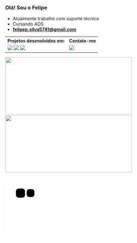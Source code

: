### Olá! Sou o Felipe
- Atualmente trabalho com suporte técnico
- Cursando ADS  
- <b>felipep.silva5741@gmail.com</b>

</div>
<table width="50px">
<tr><th>Projetos desenolvidos em:</th> <th>Contate-me</th></tr>
<tr>
<td>
<img width="30px" src="https://user-images.githubusercontent.com/93503496/179109018-cc9a7ed6-31e8-4b48-a6b6-424ae0d71cff.png"></img>
<img width="30px" src="https://user-images.githubusercontent.com/93503496/179109369-f65b72e9-b819-426b-a942-a075cc80d88c.png"></img>
<img width="30px" src="https://user-images.githubusercontent.com/93503496/179109578-584bba0e-dc9b-457b-a85e-9f71061eeb0f.png"></img>
</td>
<td><a href="https://www.linkedin.com/in/felipe-pereira-20b70a205/">
<img src="https://img.shields.io/badge/-LinkedIn-%230077B5?style=for-the-badge&logo=linkedin&logoColor=white">
<a>
</td>
</tr>
</table>
</div>
<div>
  <a href="https://github.com/felipe5744">
  <img height="180em" width="400em" src="https://github-readme-stats.vercel.app/api?username=felipe5744&show_icons=true&theme=dark&include_all_commits=true&count_private=true"/>
  <img height="180em" width="400em" src="https://github-readme-stats.vercel.app/api/top-langs/?username=felipe5744&layout=compact&langs_count=7&theme=dark"/>
</div>

  ![Snake animation](https://github.com/nortonmanfrejr/nortonmanfrejr/blob/output/github-contribution-grid-snake.svg)
